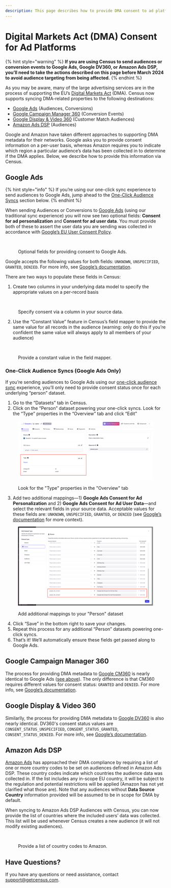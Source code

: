 ```yaml
---
description: This page describes how to provide DMA consent to ad platforms via Census.
---
```


# Digital Markets Act (DMA) Consent for Ad Platforms

{% hint style="warning" %}
**If you are using Census to send audiences or conversion events to Google Ads, Google DV360, or Amazon Ads DSP, you’ll need to take the actions described on this page before March 2024 to avoid audience targeting from being affected.**
{% endhint %}

As you may be aware, many of the large advertising services are in the process of supporting the EU’s [Digital Markets Act](https://digital-markets-act.ec.europa.eu/index_en) (DMA). Census now supports syncing DMA-related properties to the following destinations:

* [Google Ads](dma-consent-for-ad-platforms.md#google-a-ds) (Audiences, Conversions)
* [Google Campaign Manager 360](dma-consent-for-ad-platforms.md#google-display-and-video-360) (Conversion Events)
* [Google Display & Video 360](dma-consent-for-ad-platforms.md#google-display-and-video-360) (Customer Match Audiences)
* [Amazon Ads DSP](dma-consent-for-ad-platforms.md#amazon-a-ds-dsp) (Audiences)

Google and Amazon have taken different approaches to supporting DMA metadata for their networks. Google asks you to provide consent information on a per-user basis, whereas Amazon requires you to indicate which region a particular audience’s data has been collected in to determine if the DMA applies. Below, we describe how to provide this information via Census.

## Google Ads

{% hint style="info" %}
If you’re using our one-click sync experience to send audiences to Google Ads, jump ahead to the [One-Click Audience Syncs](dma-consent-for-ad-platforms.md#one-click-audience-syncs-google-a-ds-only) section below.
{% endhint %}

When sending Audiences or Conversions to [Google Ads](../../destinations/google-ads/) (using our traditional sync experience) you will now see two optional fields: **Consent for ad personalization** and **Consent for ad user data**. You must provide both of these to assert the user data you are sending was collected in accordance with [Google’s EU User Consent Policy](https://www.google.com/about/company/user-consent-policy/).

<figure><img src="../../.gitbook/assets/CleanShot 2024-02-15 at 17.04.01@2x (1).png" alt=""><figcaption><p>Optional fields for providing consent to Google Ads.</p></figcaption></figure>

Google accepts the following values for both fields: `UNKNOWN`, `UNSPECIFIED`, `GRANTED`, `DENIED`. For more info, see [Google’s documentation](https://support.google.com/google-ads/answer/14310715).

There are two ways to populate these fields in Census:

1. Create two columns in your underlying data model to specify the appropriate values on a per-record basis

<figure><img src="../../.gitbook/assets/CleanShot 2024-02-26 at 12.09.00@2x (1).png" alt=""><figcaption><p>Specify consent via a column in your source data.</p></figcaption></figure>

2. Use the “Constant Value” feature in Census’s field mapper to provide the same value for all records in the audience (warning: only do this if you’re confident the same value will always apply to all members of your audience)

<figure><img src="../../.gitbook/assets/CleanShot 2024-02-26 at 12.07.26@2x.png" alt=""><figcaption><p>Provide a constant value in the field mapper.</p></figcaption></figure>

### One-Click Audience Syncs (Google Ads Only)

If you’re sending audiences to Google Ads using our [one-click audience sync](https://docs.getcensus.com/basics/audience-hub/syncing-segments#one-click-experience-for-a-d-platforms) experience, you’ll only need to provide consent status once for each underlying “person” dataset.

1. Go to the “Datasets” tab in Census.
2. Click on the “Person” dataset powering your one-click syncs. Look for the “Type” properties in the “Overview” tab and click “Edit”

<figure><img src="../../.gitbook/assets/image (80).png" alt=""><figcaption><p>Look for the "Type" properties in the "Overview" tab</p></figcaption></figure>

3. Add two additional mappings—1) **Google Ads Consent for Ad Personalization** and 2) **Google Ads Consent for Ad User Data**—and select the relevant fields in your source data. Acceptable values for these fields are: `UNKNOWN`, `UNSPECIFIED`, `GRANTED`, or `DENIED` (see [Google’s documentation](https://support.google.com/google-ads/answer/14310715) for more context).

<figure><img src="../../.gitbook/assets/image (82).png" alt=""><figcaption><p>Add additional mappings to your "Person" dataset</p></figcaption></figure>

4. Click “Save” in the bottom right to save your changes.
5. Repeat this process for any additional “Person” datasets powering one-click syncs.
6. That’s it! We’ll automatically ensure these fields get passed along to Google Ads.

## Google Campaign Manager 360

The process for providing DMA metadata to [Google CM360](../../destinations/google-campaign-manager-360.md) is nearly identical to Google Ads ([see above](dma-consent-for-ad-platforms.md#google-a-ds)). The only difference is that CM360 requires different values for consent status: `GRANTED` and `DENIED`. For more info, see [Google’s documentation](https://developers.google.com/doubleclick-advertisers/rest/v4/Conversion#FIELDS.ad_user_data_consent).

## Google Display & Video 360

Similarlly, the process for providing DMA metadata to [Google DV360](../../destinations/google-dv360.md) is also nearly identical. DV360's consent status values are `CONSENT_STATUS_UNSPECIFIED`, `CONSENT_STATUS_GRANTED`, `CONSENT_STATUS_DENIED`. For more info, see [Google’s documentation](https://developers.google.com/display-video/api/reference/rest/v3/firstAndThirdPartyAudiences#ContactInfoList.FIELDS.consent).

## Amazon Ads DSP

[Amazon Ads](../../destinations/amazon-ads-dsp-amc.md) has approached their DMA compliance by requiring a list of one or more country codes to be set on audiences defined in Amazon Ads DSP. These country codes indicate which countries the audience data was collected in. If the list includes any in-scope EU country, it will be subject to the regulation and potential restrictions will be applied (Amazon has not yet clarified what those are). Note that any audiences without **Data Source Country** information provided will be assumed to be in scope for DMA by default.

When syncing to Amazon Ads DSP Audiences with Census, you can now provide the list of countries where the included users’ data was collected. This list will be used whenever Census creates a new audience (it will not modify existing audiences).

<figure><img src="../../.gitbook/assets/Screenshot 2024-02-25 at 9.05.36 PM.png" alt=""><figcaption><p>Provide a list of country codes to Amazon.</p></figcaption></figure>

## Have Questions?

If you have any questions or need assistance, contact [support@getcensus.com](mailto:support@getcensus.com).
